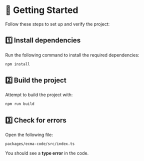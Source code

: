# 🚀 Getting Started

Follow these steps to set up and verify the project:

## 1️⃣ Install dependencies
Run the following command to install the required dependencies:
```sh
npm install
```  

## 2️⃣ Build the project
Attempt to build the project with:
```sh
npm run build
```  

## 3️⃣ Check for errors
Open the following file:
```
packages/ecma-code/src/index.ts
```  
You should see a **type error** in the code.  
